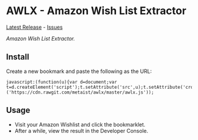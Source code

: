 # AWLX - Amazon Wish List Extractor
[Latest Release] - [Issues]

_Amazon Wish List Extractor._

[Latest Release]: https://github.com/metaist/awlx/releases/latest
[Issues]: https://github.com/metaist/awlx/issues

## Install
Create a new bookmark and paste the following as the URL:

```
javascript:(function(u){var d=document;var t=d.createElement('script');t.setAttribute('src',u);t.setAttribute('crossorigin','anonymous');d.body.appendChild(t);}('https://cdn.rawgit.com/metaist/awlx/master/awlx.js'));
```

## Usage
- Visit your Amazon Wishlist and click the bookmarklet.
- After a while, view the result in the Developer Console.
